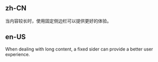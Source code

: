 ## zh-CN

当内容较长时，使用固定侧边栏可以提供更好的体验。

## en-US

When dealing with long content, a fixed sider can provide a better user experience.
